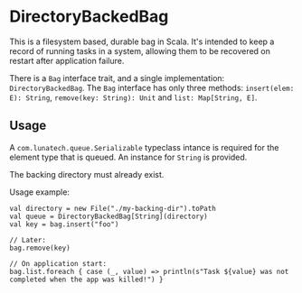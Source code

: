 
DirectoryBackedBag
===

This is a filesystem based, durable bag in Scala. It's intended to keep a record of running tasks in a system, allowing them to be recovered on restart after application failure.

There is a `Bag` interface trait, and a single implementation: `DirectoryBackedBag`. The `Bag` interface has only three methods: `insert(elem: E): String`, `remove(key: String): Unit` and `list: Map[String, E]`.

Usage
-----

A `com.lunatech.queue.Serializable` typeclass intance is required for the element type that is queued. An instance for `String` is provided.

The backing directory must already exist.

Usage example:

    val directory = new File("./my-backing-dir").toPath
    val queue = DirectoryBackedBag[String](directory)    
    val key = bag.insert("foo")
    
    // Later:
    bag.remove(key)
    
    // On application start:
    bag.list.foreach { case (_, value) => println(s"Task ${value} was not completed when the app was killed!") }


